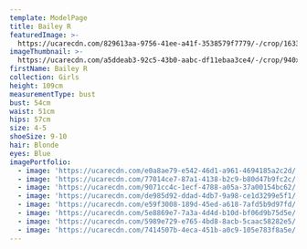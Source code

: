 ```yaml
---
template: ModelPage
title: Bailey R
featuredImage: >-
  https://ucarecdn.com/829613aa-9756-41ee-a41f-3538579f7779/-/crop/1633x1086/0,323/-/preview/
imageThumbnail: >-
  https://ucarecdn.com/a5ddeab3-92c5-43b0-aabc-df11ebaa3ce4/-/crop/940x1198/329,0/-/preview/
firstName: Bailey R
collection: Girls
height: 109cm
measurementType: bust
bust: 54cm
waist: 51cm
hips: 57cm
size: 4-5
shoeSize: 9-10
hair: Blonde
eyes: Blue
imagePortfolio:
  - image: 'https://ucarecdn.com/e0a8ae79-e542-46d1-a961-4694185a2c2d/'
  - image: 'https://ucarecdn.com/77014ce7-87a1-4138-b2c9-b80d47b9fc2c/'
  - image: 'https://ucarecdn.com/9071cc4c-1ecf-4788-a05a-37a00154bc62/'
  - image: 'https://ucarecdn.com/de985d92-ddad-4db7-9a98-ce1d3299e5f1/'
  - image: 'https://ucarecdn.com/e59f3008-189d-45ed-a618-7afd5b9d97fd/'
  - image: 'https://ucarecdn.com/5e8869e7-7a3a-4d4d-b10d-bf06d9b75d5e/'
  - image: 'https://ucarecdn.com/5989e729-e765-4bd8-8acb-5caac58282e5/'
  - image: 'https://ucarecdn.com/7414507b-4eca-451b-a0c9-105e783f8a5e/'
---
```


